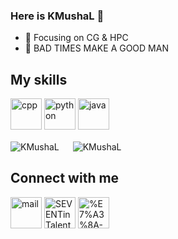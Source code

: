 ### Here is KMushaL 👋
- :orange_book: Focusing on CG & HPC
- :running: BAD TIMES MAKE A GOOD MAN

## My skills
<p align="left">
  <img src="https://img.icons8.com/color/48/000000/c-plus-plus-logo.png" alt="cpp" width="50" height="50"/>
  <img src="https://img.icons8.com/dusk/64/000000/python.png" alt="python" width="50" height="50"/>
  <img src="https://img.icons8.com/dusk/64/000000/java-coffee-cup-logo.png" alt="java" width="50" height="50"/>
</p>

<p>
  <img align="center" src="https://github-readme-stats.vercel.app/api/top-langs/?username=KMushaL&layout=compact&hide=html,asp,jupyter%20notebook"" alt="KMushaL" />
&emsp; 
  <img align="center" src="https://github-readme-stats.vercel.app/api?username=KMushaL&show_icons=true&icon_color=CE1D2D&text_color=718096&bg_color=ffffff&hide_title=true" alt="KMushaL" />
</p>

## Connect with me
<p align="left">
  <a href="leiw1006@gmail.com" target="blank"><img align="center" src="https://img.icons8.com/clouds/100/000000/gmail.png" alt="mail" height="50" width="50" /></a>
  <a href="https://twitter.com/SEVENTinTalent" target="blank"><img align="center" src="https://img.icons8.com/cute-clipart/64/000000/twitter.png" alt="SEVENTinTalent" height="50" width="50" /></a>
  <a href="https://www.linkedin.com/in/%E7%A3%8A-%E7%8E%8B-000b14286" target="blank"><img align="center" src="https://img.icons8.com/cute-clipart/64/000000/linkedin.png" alt="%E7%A3%8A-%E7%8E%8B-000b14286" height="50" width="50" /></a>
</p>

<!--
**KMushaL/KMushaL** is a ✨ _special_ ✨ repository because its `README.md` (this file) appears on your GitHub profile.

Here are some ideas to get you started:

- 🔭 I’m currently working on ...
- 🌱 I’m currently learning ...
- 👯 I’m looking to collaborate on ...
- 🤔 I’m looking for help with ...
- 💬 Ask me about ...
- 📫 How to reach me: ...
- 😄 Pronouns: ...
- ⚡ Fun fact: ...
-->
